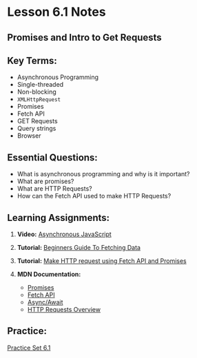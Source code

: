 # Lesson 6.1 Notes

## Promises and Intro to Get Requests

## Key Terms:

- Asynchronous Programming
- Single-threaded
- Non-blocking
- `XMLHttpRequest`
- Promises
- Fetch API
- GET Requests
- Query strings
- Browser

## Essential Questions:

- What is asynchronous programming and why is it important?
- What are promises?
- What are HTTP Requests?
- How can the Fetch API used to make HTTP Requests?

## Learning Assignments:

1. **Video:** [Asynchronous JavaScript ](https://www.youtube.com/watch?v=ZcQyJ-gxke0&ab_channel=TheNetNinja)

2. **Tutorial:** [Beginners Guide To Fetching Data](https://dev.to/bjhaid_93/beginners-guide-to-fetching-data-with-ajax-fetch-api--asyncawait-3m1l)

3. **Tutorial:** [Make HTTP request using Fetch API and Promises](https://medium.com/@armando_amador/how-to-make-http-requests-using-fetch-api-and-promises-b0ca7370a444)

4. **MDN Documentation:**

    * [Promises](https://developer.mozilla.org/en-US/docs/Web/JavaScript/Reference/Global_Objects/Promise)
    * [Fetch API](https://developer.mozilla.org/en-US/docs/Web/API/Fetch_API)
    * [Async/Await](https://developer.mozilla.org/en-US/docs/Web/JavaScript/Reference/Statements/async_function)
    * [HTTP Requests Overview](https://developer.mozilla.org/en-US/docs/Web/HTTP/Methods)


## Practice:

[Practice Set 6.1](./practice)
